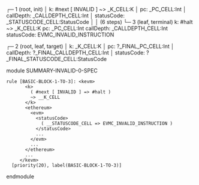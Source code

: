 
┌─ 1 (root, init)
│   k: #next [ INVALID ] ~> _K_CELL:K
│   pc: _PC_CELL:Int
│   callDepth: _CALLDEPTH_CELL:Int
│   statusCode: _STATUSCODE_CELL:StatusCode
│
│  (6 steps)
└─ 3 (leaf, terminal)
    k: #halt ~> _K_CELL:K
    pc: _PC_CELL:Int
    callDepth: _CALLDEPTH_CELL:Int
    statusCode: EVMC_INVALID_INSTRUCTION


┌─ 2 (root, leaf, target)
│   k: _K_CELL:K
│   pc: ?_FINAL_PC_CELL:Int
│   callDepth: ?_FINAL_CALLDEPTH_CELL:Int
│   statusCode: ?_FINAL_STATUSCODE_CELL:StatusCode



module SUMMARY-INVALID-0-SPEC
    
    
    rule [BASIC-BLOCK-1-TO-3]: <kevm>
           <k>
             ( #next [ INVALID ] => #halt )
             ~> __K_CELL
           </k>
           <ethereum>
             <evm>
               <statusCode>
                 ( __STATUSCODE_CELL => EVMC_INVALID_INSTRUCTION )
               </statusCode>
               ...
             </evm>
             ...
           </ethereum>
           ...
         </kevm>
      [priority(20), label(BASIC-BLOCK-1-TO-3)]

endmodule

